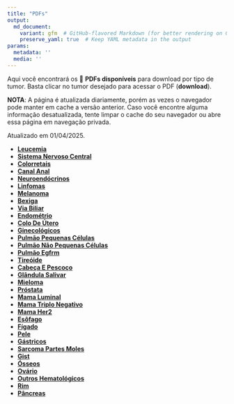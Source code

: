 ```yaml
---
title: "PDFs"
output: 
  md_document:
    variant: gfm  # GitHub-flavored Markdown (for better rendering on GitHub)
    preserve_yaml: true  # Keep YAML metadata in the output
params:
  metadata: ''
  media: ''
---
```


<script async src="https://scripts.simpleanalyticscdn.com/latest.js"></script>

Aqui você encontrará os 📝 **PDFs disponíveis** para download por tipo
de tumor. Basta clicar no tumor desejado para acessar o PDF
(**download**).

**NOTA**: A página é atualizada diariamente, porém as vezes o navegador
pode manter em cache a versão anterior. Caso você encontre alguma
informação desatualizada, tente limpar o cache do seu navegador ou abre
essa página em navegação privada.

Atualizado em 01/04/2025.

- [**Leucemia**](https://coeoralmeds-e768.restdb.io/media/67eb786ff63b80480016b115?download=true)
- [**Sistema Nervoso
  Central**](https://coeoralmeds-e768.restdb.io/media/67eb7870f63b80480016b11b?download=true)
- [**Colorretais**](https://coeoralmeds-e768.restdb.io/media/67eb7873f63b80480016b120?download=true)
- [**Canal
  Anal**](https://coeoralmeds-e768.restdb.io/media/67eb7874f63b80480016b122?download=true)
- [**Neuroendócrinos**](https://coeoralmeds-e768.restdb.io/media/67eb7875f63b80480016b124?download=true)
- [**Linfomas**](https://coeoralmeds-e768.restdb.io/media/67eb7877f63b80480016b126?download=true)
- [**Melanoma**](https://coeoralmeds-e768.restdb.io/media/67eb7878f63b80480016b128?download=true)
- [**Bexiga**](https://coeoralmeds-e768.restdb.io/media/67eb7879f63b80480016b12a?download=true)
- [**Via
  Biliar**](https://coeoralmeds-e768.restdb.io/media/67eb787af63b80480016b12c?download=true)
- [**Endométrio**](https://coeoralmeds-e768.restdb.io/media/67eb787bf63b80480016b12e?download=true)
- [**Colo De
  Útero**](https://coeoralmeds-e768.restdb.io/media/67eb787cf63b80480016b130?download=true)
- [**Ginecológicos**](https://coeoralmeds-e768.restdb.io/media/67eb787df63b80480016b132?download=true)
- [**Pulmão Pequenas
  Células**](https://coeoralmeds-e768.restdb.io/media/67eb787ef63b80480016b134?download=true)
- [**Pulmão Não Pequenas
  Células**](https://coeoralmeds-e768.restdb.io/media/67eb7880f63b80480016b136?download=true)
- [**Pulmão
  Egfrm**](https://coeoralmeds-e768.restdb.io/media/67eb7881f63b80480016b138?download=true)
- [**Tireóide**](https://coeoralmeds-e768.restdb.io/media/67eb7883f63b80480016b13c?download=true)
- [**Cabeça E
  Pescoço**](https://coeoralmeds-e768.restdb.io/media/67eb7884f63b80480016b13e?download=true)
- [**Glândula
  Salivar**](https://coeoralmeds-e768.restdb.io/media/67eb7886f63b80480016b140?download=true)
- [**Mieloma**](https://coeoralmeds-e768.restdb.io/media/67eb7887f63b80480016b142?download=true)
- [**Próstata**](https://coeoralmeds-e768.restdb.io/media/67eb7888f63b80480016b144?download=true)
- [**Mama
  Luminal**](https://coeoralmeds-e768.restdb.io/media/67eb788af63b80480016b148?download=true)
- [**Mama Triplo
  Negativo**](https://coeoralmeds-e768.restdb.io/media/67eb788cf63b80480016b14a?download=true)
- [**Mama
  Her2**](https://coeoralmeds-e768.restdb.io/media/67eb788df63b80480016b14c?download=true)
- [**Esôfago**](https://coeoralmeds-e768.restdb.io/media/67eb788ef63b80480016b14e?download=true)
- [**Fígado**](https://coeoralmeds-e768.restdb.io/media/67eb788ff63b80480016b150?download=true)
- [**Pele**](https://coeoralmeds-e768.restdb.io/media/67eb7890f63b80480016b152?download=true)
- [**Gástricos**](https://coeoralmeds-e768.restdb.io/media/67eb7891f63b80480016b154?download=true)
- [**Sarcoma Partes
  Moles**](https://coeoralmeds-e768.restdb.io/media/67eb7892f63b80480016b156?download=true)
- [**Gist**](https://coeoralmeds-e768.restdb.io/media/67eb7894f63b80480016b158?download=true)
- [**Ósseos**](https://coeoralmeds-e768.restdb.io/media/67eb7895f63b80480016b15a?download=true)
- [**Ovário**](https://coeoralmeds-e768.restdb.io/media/67eb7896f63b80480016b15c?download=true)
- [**Outros
  Hematológicos**](https://coeoralmeds-e768.restdb.io/media/67eb7897f63b80480016b15e?download=true)
- [**Rim**](https://coeoralmeds-e768.restdb.io/media/67eb7898f63b80480016b160?download=true)
- [**Pâncreas**](https://coeoralmeds-e768.restdb.io/media/67eb7899f63b80480016b162?download=true)

